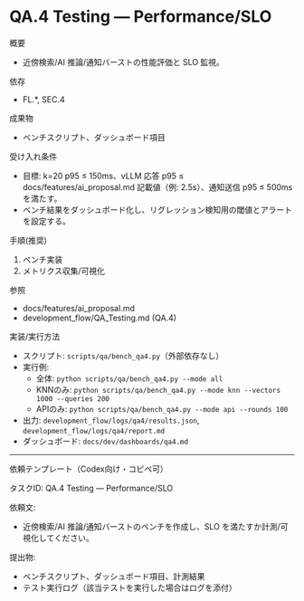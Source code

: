 # QA.4 Testing — Performance/SLO

概要
- 近傍検索/AI 推論/通知バーストの性能評価と SLO 監視。

依存
- FL.*, SEC.4

成果物
- ベンチスクリプト、ダッシュボード項目

受け入れ条件
- 目標: k=20 p95 ≤ 150ms、vLLM 応答 p95 ≤ docs/features/ai_proposal.md 記載値（例: 2.5s）、通知送信 p95 ≤ 500ms を満たす。
- ベンチ結果をダッシュボード化し、リグレッション検知用の閾値とアラートを設定する。

手順(推奨)
1) ベンチ実装
2) メトリクス収集/可視化

参照
- docs/features/ai_proposal.md
- development_flow/QA_Testing.md (QA.4)

実装/実行方法
- スクリプト: `scripts/qa/bench_qa4.py`（外部依存なし）
- 実行例:
  - 全体: `python scripts/qa/bench_qa4.py --mode all`
  - KNNのみ: `python scripts/qa/bench_qa4.py --mode knn --vectors 1000 --queries 200`
  - APIのみ: `python scripts/qa/bench_qa4.py --mode api --rounds 100`
- 出力: `development_flow/logs/qa4/results.json`, `development_flow/logs/qa4/report.md`
- ダッシュボード: `docs/dev/dashboards/qa4.md`

---
依頼テンプレート（Codex向け・コピペ可）

タスクID: QA.4 Testing — Performance/SLO

依頼文:
- 近傍検索/AI 推論/通知バーストのベンチを作成し、SLO を満たすか計測/可視化してください。

提出物:
- ベンチスクリプト、ダッシュボード項目、計測結果
- テスト実行ログ（該当テストを実行した場合はログを添付）